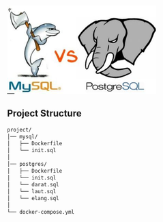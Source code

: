 <img src="./image/mysql-vs-postgresql.jpg" alt="Architecture Overview" width="350"/>

## Project Structure

```
project/
│── mysql/
│   ├── Dockerfile
│   └── init.sql
│
│── postgres/
│   ├── Dockerfile
│   └── init.sql
│   └── darat.sql
│   └── laut.sql
│   └── elang.sql
│
└── docker-compose.yml
```

